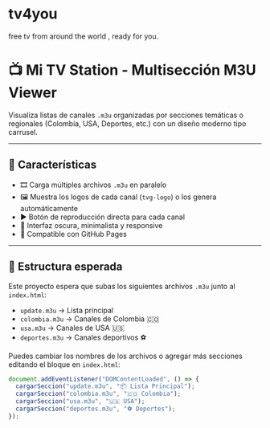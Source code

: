 # tv4you
free tv from around the  world  , ready for you.
# 📺 Mi TV Station - Multisección M3U Viewer

Visualiza listas de canales `.m3u` organizadas por secciones temáticas o regionales (Colombia, USA, Deportes, etc.) con un diseño moderno tipo carrusel.

---

## 🚀 Características

- 🎞️ Carga múltiples archivos `.m3u` en paralelo
- 🖼️ Muestra los logos de cada canal (`tvg-logo`) o los genera automáticamente
- ▶️ Botón de reproducción directa para cada canal
- 🎨 Interfaz oscura, minimalista y responsive
- 💾 Compatible con GitHub Pages

---

## 🧩 Estructura esperada

Este proyecto espera que subas los siguientes archivos `.m3u` junto al `index.html`:

- `update.m3u` → Lista principal
- `colombia.m3u` → Canales de Colombia 🇨🇴
- `usa.m3u` → Canales de USA 🇺🇸
- `deportes.m3u` → Canales deportivos ⚽

Puedes cambiar los nombres de los archivos o agregar más secciones editando el bloque en `index.html`:

```js
document.addEventListener("DOMContentLoaded", () => {
  cargarSeccion("update.m3u", "📦 Lista Principal");
  cargarSeccion("colombia.m3u", "🇨🇴 Colombia");
  cargarSeccion("usa.m3u", "🇺🇸 USA");
  cargarSeccion("deportes.m3u", "⚽ Deportes");
});
